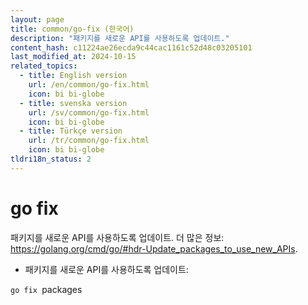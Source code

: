 ```yaml
---
layout: page
title: common/go-fix (한국어)
description: "패키지를 새로운 API를 사용하도록 업데이트."
content_hash: c11224ae26ecda9c44cac1161c52d48c03205101
last_modified_at: 2024-10-15
related_topics:
  - title: English version
    url: /en/common/go-fix.html
    icon: bi bi-globe
  - title: svenska version
    url: /sv/common/go-fix.html
    icon: bi bi-globe
  - title: Türkçe version
    url: /tr/common/go-fix.html
    icon: bi bi-globe
tldri18n_status: 2
---
```

# go fix

패키지를 새로운 API를 사용하도록 업데이트.
더 많은 정보: <https://golang.org/cmd/go/#hdr-Update_packages_to_use_new_APIs>.

- 패키지를 새로운 API를 사용하도록 업데이트:

`go fix `<span class="tldr-var badge badge-pill bg-dark-lm bg-white-dm text-white-lm text-dark-dm font-weight-bold">packages</span>
